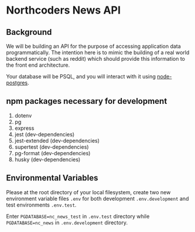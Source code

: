 # Northcoders News API

## Background

We will be building an API for the purpose of accessing application data programmatically. The intention here is to mimic the building of a real world backend service (such as reddit) which should provide this information to the front end architecture.

Your database will be PSQL, and you will interact with it using [node-postgres](https://node-postgres.com/).

## npm packages necessary for development

1. dotenv
2. pg
3. express
4. jest (dev-dependencies)
5. jest-extended (dev-dependencies)
6. supertest (dev-dependencies)
7. pg-format (dev-dependencies)
8. husky (dev-dependencies)

## Environmental Variables

Please at the root directory of your local filesystem, create two new environment variable files `.env` for both development `.env.development` and test environments `.env.test`.

Enter `PGDATABASE=nc_news_test` in `.env.test` directory while `PGDATABASE=nc_news` in `.env.development` directory.
